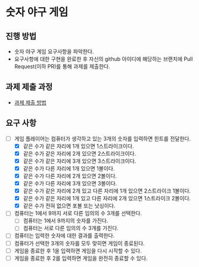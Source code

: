 # 숫자 야구 게임
## 진행 방법
* 숫자 야구 게임 요구사항을 파악한다.
* 요구사항에 대한 구현을 완료한 후 자신의 github 아이디에 해당하는 브랜치에 Pull Request(이하 PR)를 통해 과제를 제출한다.

## 과제 제출 과정
* [과제 제출 방법](https://github.com/next-step/nextstep-docs/tree/master/precourse)

## 요구 사항
- [ ] 게임 플레이어는 컴퓨터가 생각하고 있는 3개의 숫자를 입력하면 힌트를 전달한다.
    - [X] 같은 수가 같은 자리에 1개 있으면 1스트라이크이다.
    - [X] 같은 수가 같은 자리에 2개 있으면 2스트라이크이다.
    - [X] 같은 수가 같은 자리에 3개 있으면 3스트라이크이다.
    - [X] 같은 수가 다른 자리에 1개 있으면 1볼이다.
    - [X] 같은 수가 다른 자리에 2개 있으면 2볼이다.
    - [X] 같은 수가 다른 자리에 3개 있으면 3볼이다.
    - [X] 같은 수가 같은 자리에 2개 있고 다른 자리에 1개 있으면 2스트라이크 1볼이다.
    - [X] 같은 수가 같은 자리에 1개 있고 다른 자리에 2개 있으면 1스트라이크 2볼이다.
    - [X] 같은 수가 전혀 없으면 포볼 또는 낫싱이다.
- [ ] 컴퓨터는 1에서 9까지 서로 다른 임의의 수 3개를 선택한다.
    - [ ] 컴퓨터는 1에서 9까지의 숫자를 가진다.
    - [ ] 컴퓨터는 서로 다른 임의의 수 3개를 가진다.
- [ ] 컴퓨터는 입력한 숫자에 대한 결과를 출력한다.
- [ ] 컴퓨터가 선택한 3개의 숫자를 모두 맞히면 게임이 종료된다.
- [ ] 게임을 종료한 후 1을 입력하면 게임을 다시 시작할 수 있다.
- [ ] 게임을 종료한 후 2를 입력하면 게임을 완전히 종료할 수 있다.
